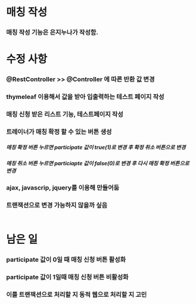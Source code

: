 # 매칭 작성
### 매칭 작성 기능은 은지누나가 작성함.<br>
# 수정 사항
### @RestController >> @Controller 에 따른 반환 값 변경
### thymeleaf 이용해서 값을 받아 입출력하는 테스트 페이지 작성
### 매칭 신청 받은 리스트 기능, 테스트페이지 작성
### 트레이너가 매칭 확정 할 수 있는 버튼 생성
##### 매칭 확정 버튼 누르면 participate 값이 true(1)로 변경 후 확정 취소 버튼으로 변경
##### 매칭 취소 버튼 누르면 particiapte 값이 false(0)로 변경 후 다시 매칭 확정 버튼으로 변경
### ajax, javascrip, jquery를 이용해 만들어둠
### 트랜잭션으로 변경 가능하지 않을까 싶음<br><br>
# 남은 일
### participate 값이 0일 때 매칭 신청 버튼 활성화
### participate 값이 1일때 매칭 신청 버튼 비활성화
### 이를 트랜잭션으로 처리할 지 동적 웹으로 처리할 지 고민

